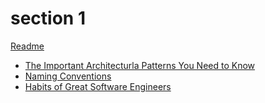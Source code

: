 # section 1

[Readme](Documentation_structure/architecture\architectural_principles\README.md)
- [The Important Architecturla Patterns You Need to Know](Documentation_structure/architecture\Reference\The-important-architecturla-patterns-you-need-to-know.md)
- [Naming Conventions](Documentation_structure/architecture\Reference\naming-conventions.md)
- [Habits of Great Software Engineers](Documentation_structure/architecture\Reference\habits_of_great_software_engineers.md)
